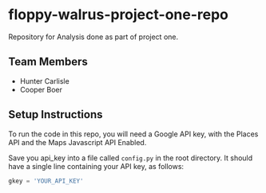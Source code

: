 # floppy-walrus-project-one-repo
Repository for Analysis done as part of project one. 

## Team Members
- Hunter Carlisle
- Cooper Boer

## Setup Instructions
To run the code in this repo, you will need a Google API key, with the Places API and the Maps Javascript API Enabled.

Save you api_key into a file called `config.py` in the root directory. It should have a single line containing your API key, as follows:
```python
gkey = 'YOUR_API_KEY'
```
